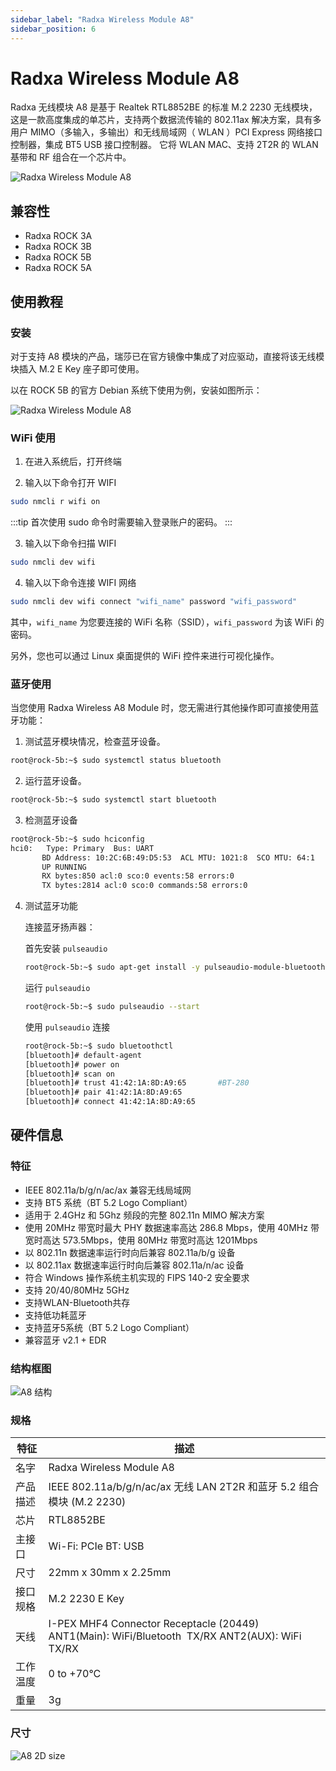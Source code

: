 ```yaml
---
sidebar_label: "Radxa Wireless Module A8"
sidebar_position: 6
---
```


# Radxa Wireless Module A8

Radxa 无线模块 A8 是基于 Realtek RTL8852BE 的标准 M.2 2230 无线模块，这是一款高度集成的单芯片，支持两个数据流传输的 802.11ax 解决方案，具有多用户 MIMO（多输入，多输出）和无线局域网（ WLAN ）PCI Express 网络接口控制器，集成 BT5 USB 接口控制器。 它将 WLAN MAC、支持 2T2R 的 WLAN 基带和 RF 组合在一个芯片中。

![Radxa Wireless Module A8](/img/accessories/a8-module-01.webp)

## 兼容性

- Radxa ROCK 3A
- Radxa ROCK 3B
- Radxa ROCK 5B
- Radxa ROCK 5A

## 使用教程

### 安装

对于支持 A8 模块的产品，瑞莎已在官方镜像中集成了对应驱动，直接将该无线模块插入 M.2 E Key 座子即可使用。

以在 ROCK 5B 的官方 Debian 系统下使用为例，安装如图所示：

![Radxa Wireless Module A8](/img/accessories/a8-module-02.webp)

### WiFi 使用

1. 在进入系统后，打开终端

2. 输入以下命令打开 WIFI

```bash
sudo nmcli r wifi on
```

:::tip
首次使用 sudo 命令时需要输入登录账户的密码。
:::

3. 输入以下命令扫描 WIFI

```bash
sudo nmcli dev wifi
```

4. 输入以下命令连接 WIFI 网络

```bash
sudo nmcli dev wifi connect "wifi_name" password "wifi_password"
```

其中，`wifi_name` 为您要连接的 WiFi 名称（SSID），`wifi_password` 为该 WiFi 的密码。

另外，您也可以通过 Linux 桌面提供的 WiFi 控件来进行可视化操作。

### 蓝牙使用

当您使用 Radxa Wireless A8 Module 时，您无需进行其他操作即可直接使用蓝牙功能：

1. 测试蓝牙模块情况，检查蓝牙设备。

```bash
root@rock-5b:~$ sudo systemctl status bluetooth
```

2. 运行蓝牙设备。

```bash
root@rock-5b:~$ sudo systemctl start bluetooth
```

3. 检测蓝牙设备

```bash
root@rock-5b:~$ sudo hciconfig
hci0:   Type: Primary  Bus: UART
       BD Address: 10:2C:6B:49:D5:53  ACL MTU: 1021:8  SCO MTU: 64:1
       UP RUNNING
       RX bytes:850 acl:0 sco:0 events:58 errors:0
       TX bytes:2814 acl:0 sco:0 commands:58 errors:0
```

4. 测试蓝牙功能

   连接蓝牙扬声器：

   首先安装 `pulseaudio`

   ```bash
   root@rock-5b:~$ sudo apt-get install -y pulseaudio-module-bluetooth pulseaudio
   ```

   运行 `pulseaudio`

   ```bash
   root@rock-5b:~$ sudo pulseaudio --start
   ```

   使用 `pulseaudio` 连接

   ```bash
   root@rock-5b:~$ sudo bluetoothctl
   [bluetooth]# default-agent
   [bluetooth]# power on
   [bluetooth]# scan on
   [bluetooth]# trust 41:42:1A:8D:A9:65       #BT-280
   [bluetooth]# pair 41:42:1A:8D:A9:65
   [bluetooth]# connect 41:42:1A:8D:A9:65
   ```

## 硬件信息

### 特征

- IEEE 802.11a/b/g/n/ac/ax 兼容无线局域网
- 支持 BT5 系统（BT 5.2 Logo Compliant）
- 适用于 2.4GHz 和 5Ghz 频段的完整 802.11n MIMO 解决方案
- 使用 20MHz 带宽时最大 PHY 数据速率高达 286.8 Mbps，使用 40MHz 带宽时高达 573.5Mbps，使用 80MHz 带宽时高达 1201Mbps
- 以 802.11n 数据速率运行时向后兼容 802.11a/b/g 设备
- 以 802.11ax 数据速率运行时向后兼容 802.11a/n/ac 设备
- 符合 Windows 操作系统主机实现的 FIPS 140-2 安全要求
- 支持 20/40/80MHz 5GHz
- 支持WLAN-Bluetooth共存
- 支持低功耗蓝牙
- 支持蓝牙5系统（BT 5.2 Logo Compliant）
- 兼容蓝牙 v2.1 + EDR

### 结构框图

![A8 结构](/img/accessories/wireless-a8-block-diagram.webp)

### 规格

| 特征     | 描述                                                                                             |
| -------- | ------------------------------------------------------------------------------------------------ |
| 名字     | Radxa Wireless Module A8                                                                         |
| 产品描述 | IEEE 802.11a/b/g/n/ac/ax 无线 LAN 2T2R 和蓝牙 5.2 组合模块 (M.2 2230)                            |
| 芯片     | RTL8852BE                                                                                        |
| 主接口   | Wi-Fi: PCIe BT: USB                                                                              |
| 尺寸     | 22mm x 30mm x 2.25mm                                                                             |
| 接口规格 | M.2 2230 E Key                                                                                   |
| 天线     | I-PEX MHF4 Connector Receptacle (20449) ANT1(Main): WiFi/Bluetooth  TX/RX ANT2(AUX): WiFi  TX/RX |
| 工作温度 | 0 to +70°C                                                                                       |
| 重量     | 3g                                                                                               |

### 尺寸

![A8 2D size](/img/accessories/radxa-wireless-module-2d.webp)
